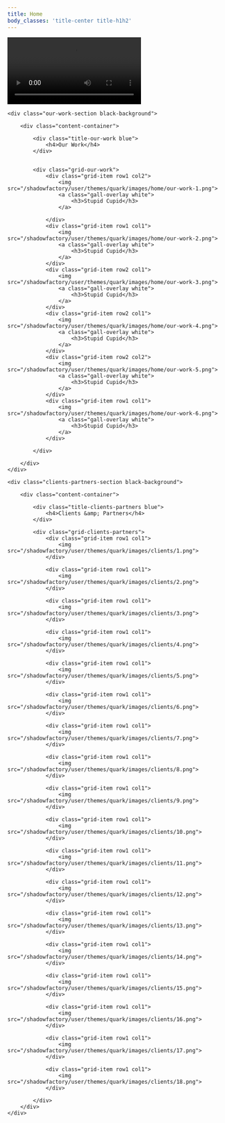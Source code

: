 ```yaml
---
title: Home
body_classes: 'title-center title-h1h2'
---
```


<div id="content-home">
	<!-- /shadowfactory/user/themes/quark/assets/nav_background.mp4 -->
	<!-- /shadowfactory/user/themes/quark/images/home/our-work-1.png -->
	<div class="video_background">
        <video autoplay="true" controls="" loop="" src="/shadowfactory/user/themes/quark/assets/nav_background.mp4"></video>
    </div>

	<div class="our-work-section black-background">
		
		<div class="content-container">

			<div class="title-our-work blue">
				<h4>Our Work</h4>
			</div>
			

			<div class="grid-our-work">
				<div class="grid-item row1 col2">
					<img src="/shadowfactory/user/themes/quark/images/home/our-work-1.png">
					<a class="gall-overlay white">
						<h3>Stupid Cupid</h3>
					</a>

				</div>
				<div class="grid-item row1 col1">
					<img src="/shadowfactory/user/themes/quark/images/home/our-work-2.png">
					<a class="gall-overlay white">
						<h3>Stupid Cupid</h3>
					</a>
				</div>
				<div class="grid-item row2 col1">
					<img src="/shadowfactory/user/themes/quark/images/home/our-work-3.png">
					<a class="gall-overlay white">
						<h3>Stupid Cupid</h3>
					</a>
				</div>
				<div class="grid-item row2 col1">
					<img src="/shadowfactory/user/themes/quark/images/home/our-work-4.png">
					<a class="gall-overlay white">
						<h3>Stupid Cupid</h3>
					</a>
				</div>
				<div class="grid-item row2 col2">
					<img src="/shadowfactory/user/themes/quark/images/home/our-work-5.png">
					<a class="gall-overlay white">
						<h3>Stupid Cupid</h3>
					</a>
				</div>
				<div class="grid-item row1 col1">
					<img src="/shadowfactory/user/themes/quark/images/home/our-work-6.png">
					<a class="gall-overlay white">
						<h3>Stupid Cupid</h3>
					</a>
				</div>

			</div>

		</div>
	</div>

	<div class="clients-partners-section black-background">

		<div class="content-container">

			<div class="title-clients-partners blue">
				<h4>Clients &amp; Partners</h4>
			</div>
			
			<div class="grid-clients-partners">
				<div class="grid-item row1 col1">
					<img src="/shadowfactory/user/themes/quark/images/clients/1.png">
				</div>

				<div class="grid-item row1 col1">
					<img src="/shadowfactory/user/themes/quark/images/clients/2.png">
				</div>

				<div class="grid-item row1 col1">
					<img src="/shadowfactory/user/themes/quark/images/clients/3.png">
				</div>

				<div class="grid-item row1 col1">
					<img src="/shadowfactory/user/themes/quark/images/clients/4.png">
				</div>

				<div class="grid-item row1 col1">
					<img src="/shadowfactory/user/themes/quark/images/clients/5.png">
				</div>

				<div class="grid-item row1 col1">
					<img src="/shadowfactory/user/themes/quark/images/clients/6.png">
				</div>

				<div class="grid-item row1 col1">
					<img src="/shadowfactory/user/themes/quark/images/clients/7.png">
				</div>

				<div class="grid-item row1 col1">
					<img src="/shadowfactory/user/themes/quark/images/clients/8.png">
				</div>

				<div class="grid-item row1 col1">
					<img src="/shadowfactory/user/themes/quark/images/clients/9.png">
				</div>

				<div class="grid-item row1 col1">
					<img src="/shadowfactory/user/themes/quark/images/clients/10.png">
				</div>

				<div class="grid-item row1 col1">
					<img src="/shadowfactory/user/themes/quark/images/clients/11.png">
				</div>

				<div class="grid-item row1 col1">
					<img src="/shadowfactory/user/themes/quark/images/clients/12.png">
				</div>

				<div class="grid-item row1 col1">
					<img src="/shadowfactory/user/themes/quark/images/clients/13.png">
				</div>

				<div class="grid-item row1 col1">
					<img src="/shadowfactory/user/themes/quark/images/clients/14.png">
				</div>

				<div class="grid-item row1 col1">
					<img src="/shadowfactory/user/themes/quark/images/clients/15.png">
				</div>

				<div class="grid-item row1 col1">
					<img src="/shadowfactory/user/themes/quark/images/clients/16.png">
				</div>

				<div class="grid-item row1 col1">
					<img src="/shadowfactory/user/themes/quark/images/clients/17.png">
				</div>

				<div class="grid-item row1 col1">
					<img src="/shadowfactory/user/themes/quark/images/clients/18.png">
				</div>

			</div>
		</div>
	</div>
</div>

